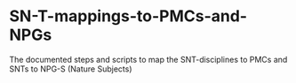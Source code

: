 # SN-T-mappings-to-PMCs-and-NPGs
The documented steps and scripts to map the SNT-disciplines to PMCs and SNTs to NPG-S (Nature Subjects)
